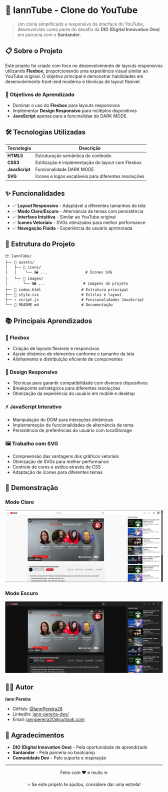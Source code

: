 # 🎥 IannTube - Clone do YouTube

> Um clone simplificado e responsivo da interface do YouTube, desenvolvido como parte do desafio da **DIO (Digital Innovation One)** em parceria com o **Santander**.

## 📋 Sobre o Projeto

Este projeto foi criado com foco no desenvolvimento de layouts responsivos utilizando **Flexbox**, proporcionando uma experiência visual similar ao YouTube original. O objetivo principal é demonstrar habilidades em desenvolvimento front-end moderno e técnicas de layout flexível.

### 🎯 Objetivos de Aprendizado

- Dominar o uso do **Flexbox** para layouts responsivos
- Implementar **Design Responsivo** para múltiplos dispositivos
- **JavaScript** apenas para a funcinalidae do DARK MODE.

## 🛠️ Tecnologias Utilizadas

| Tecnologia | Descrição |
|------------|-----------|
| **HTML5** | Estruturação semântica do conteúdo |
| **CSS3** | Estilização e implementação do layout com Flexbox |
| **JavaScript** | Funcionalidade DARK MODE |
| **SVG** | Ícones e logos escaláveis para diferentes resoluções |

## ✨ Funcionalidades

- ✅ **Layout Responsivo** - Adaptável a diferentes tamanhos de tela
- ✅ **Modo Claro/Escuro** - Alternância de temas com persistência
- ✅ **Interface Intuitiva** - Similar ao YouTube original
- ✅ **Ícones Vetoriais** - SVGs otimizados para melhor performance
- ✅ **Navegação Fluida** - Experiência de usuário aprimorada

## 📁 Estrutura do Projeto

```
📦 IannTube/
├── 📁 assets/
│   ├── 📁 icons/
│   │    └── 🖼️ ...                 # Ícones SVG     
│   └── 📁 images/
│       └── 🖼️ ...                 # imagens do projeto
├── 📄 index.html                  # Estrutura principal
├── 🎨 style.css                   # Estilos e layout
├── ⚡ script.js                   # Funcionalidades JavaScript
└── 📖 README.md                   # Documentação
```

## 📚 Principais Aprendizados

### 🔧 Flexbox
- Criação de layouts flexíveis e responsivos
- Ajuste dinâmico de elementos conforme o tamanho da tela
- Alinhamento e distribuição eficiente de componentes

### 🎨 Design Responsivo
- Técnicas para garantir compatibilidade com diversos dispositivos
- Breakpoints estratégicos para diferentes resoluções
- Otimização da experiência do usuário em mobile e desktop

### ⚡ JavaScript Interativo
- Manipulação do DOM para interações dinâmicas
- Implementação de funcionalidades de alternância de tema
- Persistência de preferências do usuário com localStorage

### 🖼️ Trabalho com SVG
- Compreensão das vantagens dos gráficos vetoriais
- Otimização de SVGs para melhor performance
- Controle de cores e estilos através de CSS
- Adaptação de ícones para diferentes temas

## 🌟 Demonstração

### Modo Claro
![Modo Claro](assets/img/demo-light.png)

### Modo Escuro
![Modo Escuro](assets/img/demo-dark.png)

## 👨‍💻 Autor

**Iann Pereira**
- GitHub: [@IannPereira28](https://github.com/IannPereira28)
- LinkedIn: [iann-pereira-dev/](https://linkedin.com/in/iann-pereira-dev/)
- Email: iannpereira20@outlook.com

## 🙏 Agradecimentos

- **DIO (Digital Innovation One)** - Pela oportunidade de aprendizado
- **Santander** - Pela parceria no bootcamp
- **Comunidade Dev** - Pelo suporte e inspiração

---

<div align="center">
  <p>Feito com ❤️ e muito ☕</p>
  <p>⭐ Se este projeto te ajudou, considere dar uma estrela!</p>
</div>
